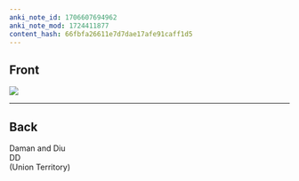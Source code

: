```yaml
---
anki_note_id: 1706607694962
anki_note_mod: 1724411877
content_hash: 66fbfa26611e7d7dae17afe91caff1d5
---
```


## Front

![](DD.png)

<hr/>

## Back

Daman and Diu  
DD  
(Union Territory)